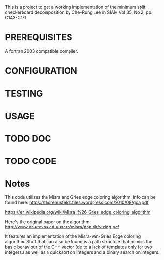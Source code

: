 This is a project to get a working implementation of the minimum split checkerboard decomposition by
Che-Rung Lee in SIAM Vol 35, No 2, pp. C143-C171

# PREREQUISITES #
A fortran 2003 compatible compiler.
# CONFIGURATION #

# TESTING #

# USAGE #

# TODO DOC #

# TODO CODE #

# Notes #
This code utilizes the Misra and Gries edge coloring algorithm.
Info can be found here:
https://thorehusfeldt.files.wordpress.com/2010/08/gca.pdf

https://en.wikipedia.org/wiki/Misra_%26_Gries_edge_coloring_algorithm

Here's the original paper on the algorithm:
http://www.cs.utexas.edu/users/misra/psp.dir/vizing.pdf

It features an implementation of the Misra-van-Gries Edge coloring algorithm.
Stuff that can also be found is a path structure that mimics the basic behaviour of 
the C++ vector (de to a lack of templates only for two integers.)
as well as a quicksort on integers and a binary search on integers.
